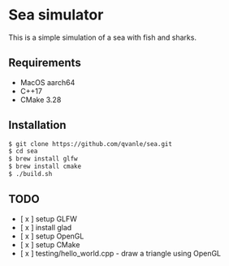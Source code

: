 # Sea simulator
This is a simple simulation of a sea with fish and sharks.

## Requirements 
- MacOS aarch64 
- C++17
- CMake 3.28 

## Installation 

```bash 
$ git clone https://github.com/qvanle/sea.git
$ cd sea 
$ brew install glfw
$ brew install cmake
$ ./build.sh
```

## TODO 
- [ x ] setup GLFW 
- [ x ] install glad
- [ x ] setup OpenGL
- [ x ] setup CMake 
- [ x ] testing/hello_world.cpp - draw a triangle using OpenGL

